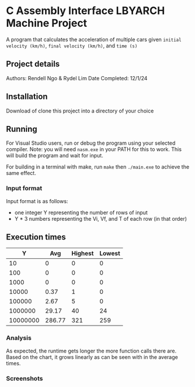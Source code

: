 # C Assembly Interface LBYARCH Machine Project

A program that calculates the acceleration of multiple cars given `initial velocity (km/h)`, `final velocity (km/h)`,  and `time (s)` 

## Project details

Authors: Rendell Ngo & Rydel Lim
Date Completed: 12/1/24

## Installation

Download of clone this project into a directory of your choice

## Running

For Visual Studio users, run or debug the program using your selected compiler. Note: you will need `nasm.exe` in your PATH for this to work. This will build the program and wait for input. 

For building in a terminal with make, run `make` then `./main.exe` to achieve the same effect.

### Input format
Input format is as follows:
- one integer Y representing the number of rows of input  
- Y * 3 numbers representing the Vi, Vf, and T of each row (in that order)

## Execution times

| Y        | Avg    | Highest | Lowest |
| -------- | ------ | ------- | ------ |
| 10       | 0      | 0       | 0      |
| 100      | 0      | 0       | 0      |
| 1000     | 0      | 0       | 0      |
| 10000    | 0.37   | 1       | 0      |
| 100000   | 2.67   | 5       | 0      |
| 1000000  | 29.17  | 40      | 24     |
| 10000000 | 286.77 | 321     | 259    |

### Analysis

As expected, the runtime gets longer the more function calls there are. Based on the chart, it grows linearly as can be seen with in the average times. 

### Screenshots


